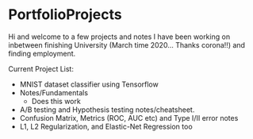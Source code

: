 # PortfolioProjects

Hi and welcome to a few projects and notes I have been working on inbetween finishing University (March time 2020... Thanks corona!!) and finding employment.

Current Project List:
- MNIST dataset classifier using Tensorflow
- Notes/Fundamentals
    - Does this work
- A/B testing and Hypothesis testing notes/cheatsheet.
- Confusion Matrix, Metrics (ROC, AUC etc) and Type I/II error notes
- L1, L2 Regularization, and Elastic-Net Regression too

